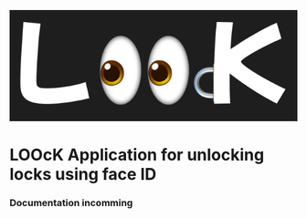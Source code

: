 ![logo](/logo_loock.png)


# LOOcK Application for unlocking locks using face ID

### Documentation incomming